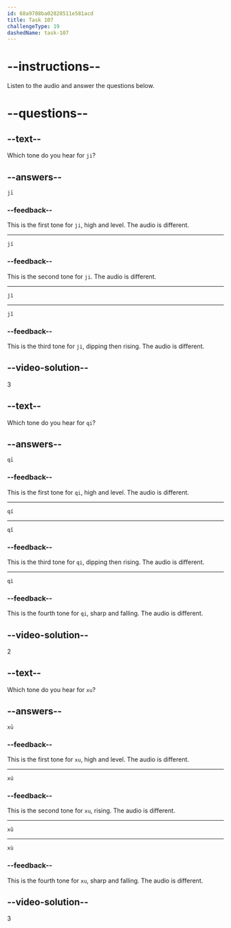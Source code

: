 ```yaml
---
id: 68a9788ba02828511e581acd
title: Task 107
challengeType: 19
dashedName: task-107
---
```


<!-- (Audio) A: jì, qí, xǔ -->

# --instructions--

Listen to the audio and answer the questions below.

# --questions--

## --text--

Which tone do you hear for `ji`?

## --answers--

`jī`

### --feedback--

This is the first tone for `ji`, high and level. The audio is different.

---

`jí`

### --feedback--

This is the second tone for `ji`. The audio is different.

---

`jì`

---

`jǐ`

### --feedback--

This is the third tone for `ji`, dipping then rising. The audio is different.

## --video-solution--

3

## --text--

Which tone do you hear for `qi`?

## --answers--

`qī`

### --feedback--

This is the first tone for `qi`, high and level. The audio is different.

---

`qí`

---

`qǐ`

### --feedback--

This is the third tone for `qi`, dipping then rising. The audio is different.

---

`qì`

### --feedback--

This is the fourth tone for `qi`, sharp and falling. The audio is different.

## --video-solution--

2

## --text--

Which tone do you hear for `xu`?

## --answers--

`xū`

### --feedback--

This is the first tone for `xu`, high and level. The audio is different.

---

`xú`

### --feedback--

This is the second tone for `xu`, rising. The audio is different.

---

`xǔ`

---

`xù`

### --feedback--

This is the fourth tone for `xu`, sharp and falling. The audio is different.

## --video-solution--

3
